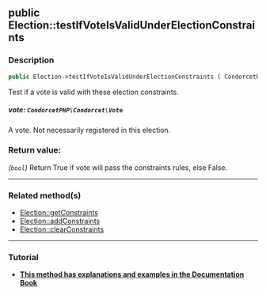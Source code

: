 ## public Election::testIfVoteIsValidUnderElectionConstraints

### Description    

```php
public Election->testIfVoteIsValidUnderElectionConstraints ( CondorcetPHP\Condorcet\Vote $vote ): bool
```

Test if a vote is valid with these election constraints.
    

##### **vote:** *```CondorcetPHP\Condorcet\Vote```*   
A vote. Not necessarily registered in this election.    


### Return value:   

*(```bool```)* Return True if vote will pass the constraints rules, else False.


---------------------------------------

### Related method(s)      

* [Election::getConstraints](../Election%20Class/public%20Election--getConstraints.md)    
* [Election::addConstraints](../Election%20Class/public%20Election--addConstraints.md)    
* [Election::clearConstraints](../Election%20Class/public%20Election--clearConstraints.md)    

---------------------------------------

### Tutorial

* **[This method has explanations and examples in the Documentation Book](https://condorcetphp.github.io/Documentation-Book/#/3.AsPhpLibrary/5.Votes/4.VoteConstraints)**    
